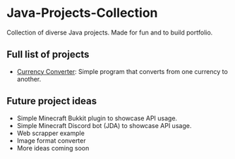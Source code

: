 # Java-Projects-Collection
Collection of diverse Java projects. Made for fun and to build portfolio.

## Full list of projects
- [Currency Converter](http://handlebarsjs.com/): Simple program that converts from one currency to another.

## Future project ideas
- Simple Minecraft Bukkit plugin to showcase API usage.
- Simple Minecraft Discord bot (JDA) to showcase API usage.
- Web scrapper example
- Image format converter
- More ideas coming soon